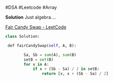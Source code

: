 #DSA #Leetcode #Array 

**Solution**
Just algebra....

[Fair Candy Swap - LeetCode](https://leetcode.com/problems/fair-candy-swap/description/)
```python
class Solution:

 def fairCandySwap(self, A, B):

        Sa, Sb = sum(A), sum(B)
        setB = set(B)
        for x in A:
            if x + (Sb - Sa) / 2 in setB:
                return [x, x + (Sb - Sa) / 2]
```